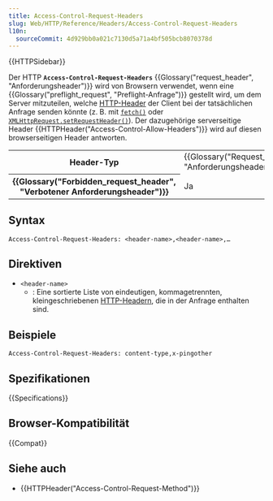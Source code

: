 ```yaml
---
title: Access-Control-Request-Headers
slug: Web/HTTP/Reference/Headers/Access-Control-Request-Headers
l10n:
  sourceCommit: 4d929bb0a021c7130d5a71a4bf505bcb8070378d
---
```


{{HTTPSidebar}}

Der HTTP **`Access-Control-Request-Headers`** {{Glossary("request_header", "Anforderungsheader")}} wird von Browsern verwendet, wenn eine {{Glossary("preflight_request", "Preflight-Anfrage")}} gestellt wird, um dem Server mitzuteilen, welche [HTTP-Header](/de/docs/Web/HTTP/Reference/Headers) der Client bei der tatsächlichen Anfrage senden könnte (z. B. mit [`fetch()`](/de/docs/Web/API/Window/fetch) oder [`XMLHttpRequest.setRequestHeader()`](/de/docs/Web/API/XMLHttpRequest/setRequestHeader)). Der dazugehörige serverseitige Header {{HTTPHeader("Access-Control-Allow-Headers")}} wird auf diesen browserseitigen Header antworten.

<table class="properties">
  <tbody>
    <tr>
      <th scope="row">Header-Typ</th>
      <td>{{Glossary("Request_header", "Anforderungsheader")}}</td>
    </tr>
    <tr>
      <th scope="row">{{Glossary("Forbidden_request_header", "Verbotener Anforderungsheader")}}</th>
      <td>Ja</td>
    </tr>
  </tbody>
</table>

## Syntax

```http
Access-Control-Request-Headers: <header-name>,<header-name>,…
```

## Direktiven

- `<header-name>`
  - : Eine sortierte Liste von eindeutigen, kommagetrennten, kleingeschriebenen [HTTP-Headern](/de/docs/Web/HTTP/Reference/Headers), die in der Anfrage enthalten sind.

## Beispiele

```http
Access-Control-Request-Headers: content-type,x-pingother
```

## Spezifikationen

{{Specifications}}

## Browser-Kompatibilität

{{Compat}}

## Siehe auch

- {{HTTPHeader("Access-Control-Request-Method")}}
